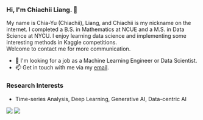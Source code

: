 ### Hi, I'm Chiachii Liang. 👋
<!--
My name is Chia-Yu (Chiachii), Liang, and Chiachii is my nickname on the internet. I majored in Mathematics and Data Science and also earned the B.S. and M.S. degrees from NCUE and NYCU, respectively.<br>
Enjoy learning data science and implementing some interesting methods in Kaggle competitions. Welcome to contact me for more communication.

- 🌱 I’m currently studying Data Science at NYCU.
- 🔭 I'm currently working on both Medical Data Analysis and Concept Drift.
-->

My name is Chia-Yu (Chiachii), Liang, and Chiachii is my nickname on the internet. I completed a B.S. in Mathematics at NCUE and a M.S. in Data Science at NYCU.
I enjoy learning data science and implementing some interesting methods in Kaggle competitions.<br>Welcome to contact me for more communication.

- 🎯 I'm looking for a job as a Machine Learning Engineer or Data Scientist.
- 📫 Get in touch with me via my [email](chiachii.liang@gmail.com).

### Research Interests
- Time-series Analysis, Deep Learning, Generative AI, Data-centric AI
  
![](https://komarev.com/ghpvc/?username=chiachii) ![](https://img.shields.io/github/followers/chiachii?style=social)
<!--
### My Github Stats

[![Chiachii's GitHub stats-Dark](https://github-readme-stats.vercel.app/api?username=chiachii&show_icons=true&theme=dark#gh-dark-mode-only)](https://github.com/chiachii/github-readme-stats#responsive-card-theme#gh-dark-mode-only)
[![Chiachii's GitHub Stats](https://github-readme-stats.vercel.app/api?username=chiachii&count_private=true&show_icons=true&rank_icon=github&theme=github)](https://github.com/chiachii/github-readme-stats)
![Top Langs](https://github-readme-stats.vercel.app/api/top-langs/?username=chiachii&layout=compact)
-->

<!--
**chiachii/chiachii** is a ✨ _special_ ✨ repository because its `README.md` (this file) appears on your GitHub profile.

Here are some ideas to get you started:

- 🔭 I’m currently working on ...
- 🌱 I’m currently learning ...
- 👯 I’m looking to collaborate on ...
- 🤔 I’m looking for help with ...
- 💬 Ask me about ...
- 📫 How to reach me: ...
- 😄 Pronouns: ...
- ⚡ Fun fact: ...

### My Skills:
- **AI & Data**: PyTorch, TensorFlow, Scikit-Learn, Pandas, Matplotlib, Snorkel, SHAP, GPT-3, SPSS, SmartPLS
- **Blockchain**: Solidity, Vyper, Move, Hardhat, Brownie, Foundry, Slither, IOTA, Bitcoin, IPFS, DIDs, NFT
- **Frontend**: Vue, React, Angular, TypeScript, Tensorflow.js, IndexedDB, Bootstrap, Tailwind, Selenium
- **Backend**: FastAPI, Flask, Django, Expresss.js, Next.js, GraphQL, Java, Scala
- **Database**: MongoDB, PostgreSQL, Redis, LevelDB, Elasticsearch, Weaviate
- **Cloud & Server**: GCP, AWS, Azure, Docker, CI/CD, Google APIs, Firebase, Ubuntu, Nginx
-->
